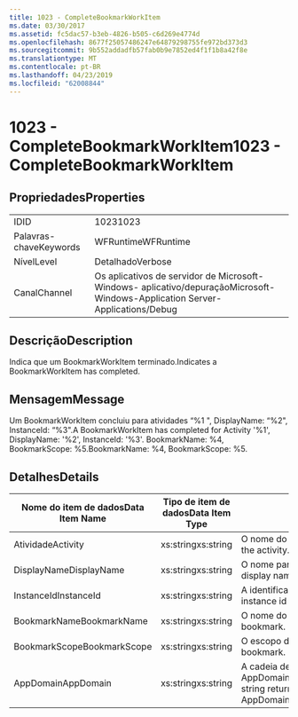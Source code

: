 ```yaml
---
title: 1023 - CompleteBookmarkWorkItem
ms.date: 03/30/2017
ms.assetid: fc5dac57-b3eb-4826-b505-c6d269e4774d
ms.openlocfilehash: 8677f25057486247e64879298755fe972bd373d3
ms.sourcegitcommit: 9b552addadfb57fab0b9e7852ed4f1f1b8a42f8e
ms.translationtype: MT
ms.contentlocale: pt-BR
ms.lasthandoff: 04/23/2019
ms.locfileid: "62008844"
---
```

# <a name="1023---completebookmarkworkitem"></a><span data-ttu-id="efa8a-102">1023 - CompleteBookmarkWorkItem</span><span class="sxs-lookup"><span data-stu-id="efa8a-102">1023 - CompleteBookmarkWorkItem</span></span>
## <a name="properties"></a><span data-ttu-id="efa8a-103">Propriedades</span><span class="sxs-lookup"><span data-stu-id="efa8a-103">Properties</span></span>  
  
|||  
|-|-|  
|<span data-ttu-id="efa8a-104">ID</span><span class="sxs-lookup"><span data-stu-id="efa8a-104">ID</span></span>|<span data-ttu-id="efa8a-105">1023</span><span class="sxs-lookup"><span data-stu-id="efa8a-105">1023</span></span>|  
|<span data-ttu-id="efa8a-106">Palavras-chave</span><span class="sxs-lookup"><span data-stu-id="efa8a-106">Keywords</span></span>|<span data-ttu-id="efa8a-107">WFRuntime</span><span class="sxs-lookup"><span data-stu-id="efa8a-107">WFRuntime</span></span>|  
|<span data-ttu-id="efa8a-108">Nível</span><span class="sxs-lookup"><span data-stu-id="efa8a-108">Level</span></span>|<span data-ttu-id="efa8a-109">Detalhado</span><span class="sxs-lookup"><span data-stu-id="efa8a-109">Verbose</span></span>|  
|<span data-ttu-id="efa8a-110">Canal</span><span class="sxs-lookup"><span data-stu-id="efa8a-110">Channel</span></span>|<span data-ttu-id="efa8a-111">Os aplicativos de servidor de Microsoft-Windows- aplicativo/depuração</span><span class="sxs-lookup"><span data-stu-id="efa8a-111">Microsoft-Windows-Application Server-Applications/Debug</span></span>|  
  
## <a name="description"></a><span data-ttu-id="efa8a-112">Descrição</span><span class="sxs-lookup"><span data-stu-id="efa8a-112">Description</span></span>  
 <span data-ttu-id="efa8a-113">Indica que um BookmarkWorkItem terminado.</span><span class="sxs-lookup"><span data-stu-id="efa8a-113">Indicates a BookmarkWorkItem has completed.</span></span>  
  
## <a name="message"></a><span data-ttu-id="efa8a-114">Mensagem</span><span class="sxs-lookup"><span data-stu-id="efa8a-114">Message</span></span>  
 <span data-ttu-id="efa8a-115">Um BookmarkWorkItem concluiu para atividades “%1 ", DisplayName: “%2", InstanceId: “%3".</span><span class="sxs-lookup"><span data-stu-id="efa8a-115">A BookmarkWorkItem has completed for Activity '%1', DisplayName: '%2', InstanceId: '%3'.</span></span> <span data-ttu-id="efa8a-116">BookmarkName: %4, BookmarkScope: %5.</span><span class="sxs-lookup"><span data-stu-id="efa8a-116">BookmarkName: %4, BookmarkScope: %5.</span></span>  
  
## <a name="details"></a><span data-ttu-id="efa8a-117">Detalhes</span><span class="sxs-lookup"><span data-stu-id="efa8a-117">Details</span></span>  
  
|<span data-ttu-id="efa8a-118">Nome do item de dados</span><span class="sxs-lookup"><span data-stu-id="efa8a-118">Data Item Name</span></span>|<span data-ttu-id="efa8a-119">Tipo de item de dados</span><span class="sxs-lookup"><span data-stu-id="efa8a-119">Data Item Type</span></span>|<span data-ttu-id="efa8a-120">Descrição</span><span class="sxs-lookup"><span data-stu-id="efa8a-120">Description</span></span>|  
|--------------------|--------------------|-----------------|  
|<span data-ttu-id="efa8a-121">Atividade</span><span class="sxs-lookup"><span data-stu-id="efa8a-121">Activity</span></span>|<span data-ttu-id="efa8a-122">xs:string</span><span class="sxs-lookup"><span data-stu-id="efa8a-122">xs:string</span></span>|<span data-ttu-id="efa8a-123">O nome do tipo de atividade.</span><span class="sxs-lookup"><span data-stu-id="efa8a-123">The type name of the activity.</span></span>|  
|<span data-ttu-id="efa8a-124">DisplayName</span><span class="sxs-lookup"><span data-stu-id="efa8a-124">DisplayName</span></span>|<span data-ttu-id="efa8a-125">xs:string</span><span class="sxs-lookup"><span data-stu-id="efa8a-125">xs:string</span></span>|<span data-ttu-id="efa8a-126">O nome para exibição de atividade.</span><span class="sxs-lookup"><span data-stu-id="efa8a-126">The display name of the activity.</span></span>|  
|<span data-ttu-id="efa8a-127">InstanceId</span><span class="sxs-lookup"><span data-stu-id="efa8a-127">InstanceId</span></span>|<span data-ttu-id="efa8a-128">xs:string</span><span class="sxs-lookup"><span data-stu-id="efa8a-128">xs:string</span></span>|<span data-ttu-id="efa8a-129">A identificação de instância de atividade.</span><span class="sxs-lookup"><span data-stu-id="efa8a-129">The instance id of the activity.</span></span>|  
|<span data-ttu-id="efa8a-130">BookmarkName</span><span class="sxs-lookup"><span data-stu-id="efa8a-130">BookmarkName</span></span>|<span data-ttu-id="efa8a-131">xs:string</span><span class="sxs-lookup"><span data-stu-id="efa8a-131">xs:string</span></span>|<span data-ttu-id="efa8a-132">O nome do indicador.</span><span class="sxs-lookup"><span data-stu-id="efa8a-132">The name of the bookmark.</span></span>|  
|<span data-ttu-id="efa8a-133">BookmarkScope</span><span class="sxs-lookup"><span data-stu-id="efa8a-133">BookmarkScope</span></span>|<span data-ttu-id="efa8a-134">xs:string</span><span class="sxs-lookup"><span data-stu-id="efa8a-134">xs:string</span></span>|<span data-ttu-id="efa8a-135">O escopo do indexador.</span><span class="sxs-lookup"><span data-stu-id="efa8a-135">The scope of the bookmark.</span></span>|  
|<span data-ttu-id="efa8a-136">AppDomain</span><span class="sxs-lookup"><span data-stu-id="efa8a-136">AppDomain</span></span>|<span data-ttu-id="efa8a-137">xs:string</span><span class="sxs-lookup"><span data-stu-id="efa8a-137">xs:string</span></span>|<span data-ttu-id="efa8a-138">A cadeia de caracteres retornada por AppDomain.CurrentDomain.FriendlyName.</span><span class="sxs-lookup"><span data-stu-id="efa8a-138">The string returned by AppDomain.CurrentDomain.FriendlyName.</span></span>|
